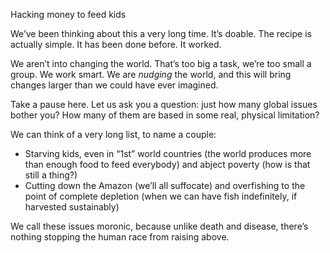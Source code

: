 Hacking money to feed kids

We’ve been thinking about this a very long time. It’s doable. The recipe is actually simple.
It has been done before. It worked.

We aren’t into changing the world. That’s too big a task, we’re too small a group.
We work smart. We are *nudging* the world, and this will bring changes larger than we could have ever imagined.

Take a pause here. Let us ask you a question: just how many global issues bother you? How many of them are based in some real, physical limitation?

We can think of a very long list, to name a couple:

- Starving kids, even in “1st” world countries (the world produces more than enough food to feed everybody) and abject poverty (how is that still a thing?)
- Cutting down the Amazon (we’ll all suffocate) and overfishing to the point of complete depletion (when we can have fish indefinitely, if harvested sustainably) 

We call these issues moronic, because unlike death and disease, there’s nothing stopping the human race from raising 
above.

